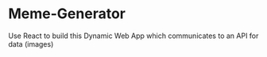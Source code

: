 # Meme-Generator
Use React to build this Dynamic Web App which communicates to an API for data (images)
